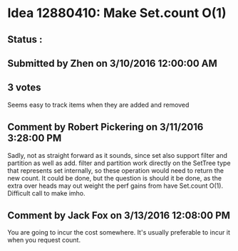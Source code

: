 # Idea 12880410: Make Set.count O(1) #

## Status : 

## Submitted by Zhen on 3/10/2016 12:00:00 AM

## 3 votes

Seems easy to track items when they are added and removed




## Comment by Robert Pickering on 3/11/2016 3:28:00 PM

Sadly, not as straight forward as it sounds, since set also support filter and partition as well as add. filter and partition work directly on the SetTree type that represents set internally, so these operation would need to return the new count. It could be done, but the question is should it be done, as the extra over heads may out weight the perf gains from have Set.count O(1). Difficult call to make imho.

## Comment by Jack Fox on 3/13/2016 12:08:00 PM

You are going to incur the cost somewhere. It's usually preferable to incur it when you request count.

